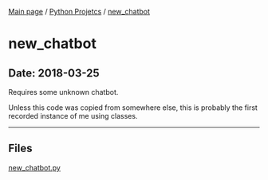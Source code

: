 [Main page](/) / [Python Projetcs](/python) / [new_chatbot](/python/2018-03-25_new_chatbot)

# new_chatbot

## Date: 2018-03-25

Requires some unknown chatbot.

Unless this code was copied from somewhere else, this is probably the first recorded instance of me using classes.

-----

## Files

[new_chatbot.py](new_chatbot.py)